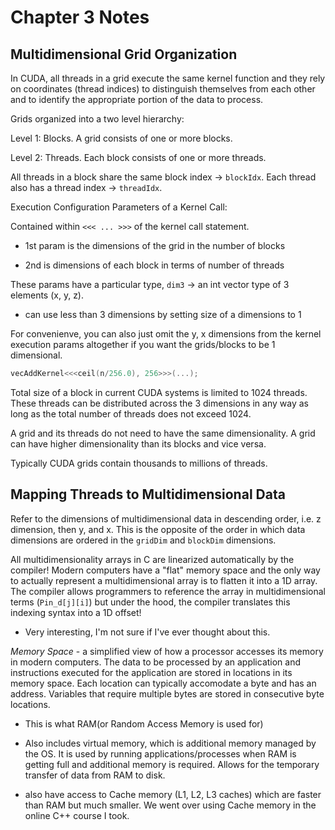 # Chapter 3 Notes

## Multidimensional Grid Organization

In CUDA, all threads in a grid execute the same kernel function and they rely on coordinates (thread indices) to distinguish themselves from each other and to identify the appropriate portion of the data to process.

Grids organized into a two level hierarchy:

Level 1: Blocks. A grid consists of one or more blocks.

Level 2: Threads. Each block consists of one or more threads.

All threads in a block share the same block index -> `blockIdx`. Each thread also has a thread index -> `threadIdx`.

Execution Configuration Parameters of a Kernel Call:

Contained within `<<< ... >>>` of the kernel call statement.

* 1st param is the dimensions of the grid in the number of blocks

* 2nd is dimensions of each block in terms of number of threads

These params have a particular type, `dim3` -> an int vector type of 3 elements (x, y, z).

* can use less than 3 dimensions by setting size of a dimensions to 1

For convenienve, you can also just omit the y, x dimensions from the kernel execution params altogether if you want the grids/blocks to be 1 dimensional.

```c
vecAddKernel<<<ceil(n/256.0), 256>>>(...);
```

Total size of a block in current CUDA systems is limited to 1024 threads. These threads can be distributed across the 3 dimensions in any way as long as the total number of threads does not exceed 1024.

A grid and its threads do not need to have the same dimensionality. A grid can have higher dimensionality than its blocks and vice versa.

Typically CUDA grids contain thousands to millions of threads.

## Mapping Threads to Multidimensional Data

Refer to the dimensions of multidimensional data in descending order, i.e. z dimension, then y, and x. This is the opposite of the order in which data dimensions are ordered in the `gridDim` and `blockDim` dimensions.

All multidimensionality arrays in C are linearized automatically by the compiler! Modern computers have a "flat" memory space and the only way to actually represent a multidimensional array is to flatten it into a 1D array. The compiler allows programmers to reference the array in multidimensional terms (`Pin_d[j][i]`) but under the hood, the compiler translates this indexing syntax into a 1D offset!

* Very interesting, I'm not sure if I've ever thought about this.

_Memory Space_ - a simplified view of how a processor accesses its memory in modern computers. The data to be processed by an application and instructions executed for the application are stored in locations in its memory space. Each location can typically accomodate a byte and has an address. Variables that require multiple bytes are stored in consecutive byte locations.

* This is what RAM(or Random Access Memory is used for)

* Also includes virtual memory, which is additional memory managed by the OS. It is used by running applications/processes when RAM is getting full and additional memory is required. Allows for the temporary transfer of data from RAM to disk.

* also have access to Cache memory (L1, L2, L3 caches) which are faster than RAM but much smaller. We went over using Cache memory in the online C++ course I took.
